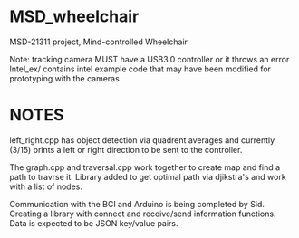 # MSD_wheelchair
MSD-21311 project, Mind-controlled Wheelchair

Note: tracking camera MUST have a USB3.0 controller or it throws an error
Intel_ex/ contains intel example code that may have been modified for prototyping  with the cameras

NOTES
=====

left_right.cpp has object detection via quadrent averages and currently (3/15) prints a left or right direction to be sent to the controller. 

The graph.cpp and traversal.cpp work together to create map and find a path to travrse it. Library added to get optimal path via djikstra's and work with a list of nodes. 

Communication with the BCI and Arduino is being completed by Sid. Creating a library with connect and receive/send information functions. Data is expected to be JSON key/value pairs.



